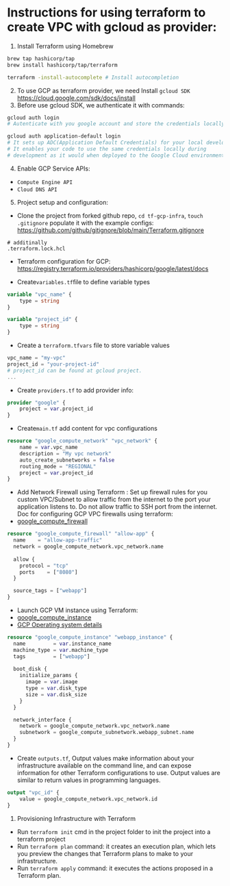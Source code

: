# Instructions for using terraform to create VPC with gcloud as provider:

1. Install Terraform using Homebrew

```sh
brew tap hashicorp/tap
brew install hashicorp/tap/terraform

terraform -install-autocomplete # Install autocompletion
```

2. To use GCP as terraform provider, we need Install `gcloud SDK`
   https://cloud.google.com/sdk/docs/install
3. Before use gcloud SDK, we authenticate it with commands:

```sh
gcloud auth login
# Autenticate with you google account and store the credentials locally.

gcloud auth application-default login
# It sets up ADC(Application Default Credentials) for your local development environment.
# It enables your code to use the same credentials locally during
# development as it would when deployed to the Google Cloud environment.
```

4. Enable GCP Service APIs:

- `Compute Engine API`
- `Cloud DNS API`

5. Project setup and configuration:

- Clone the project from forked github repo, `cd tf-gcp-infra`, `touch .gitignore` populate it with the example configs: https://github.com/github/gitignore/blob/main/Terraform.gitignore

```gitignore
# additinally
.terraform.lock.hcl
```

- Terraform configuration for GCP: https://registry.terraform.io/providers/hashicorp/google/latest/docs

- Create`variables.tf`file to define variable types

```tf
variable "vpc_name" {
	type = string
}

variable "project_id" {
	type = string
}
```

- Create a `terraform.tfvars` file to store variable values

```tf
vpc_name = "my-vpc"
project_id = "your-project-id"
# project_id can be found at gcloud project.
...
```

- Create `providers.tf` to add provider info:

```tf
provider "google" {
	project = var.project_id
}
```

- Create`main.tf` add content for vpc configurations

```tf
resource "google_compute_network" "vpc_network" {
	name = var.vpc_name
	description = "My vpc network"
	auto_create_subnetworks = false
	routing_mode = "REGIONAL"
	project = var.project_id
}
```

- Add Network Firewall using Terraform : 
 Set up firewall rules for you custom VPC/Subnet to allow traffic from the internet to the port your application listens to. Do not allow traffic to SSH port from the internet. 
 Doc for configuring GCP VPC firewalls using terraform:
- [google_compute_firewall](https://registry.terraform.io/providers/hashicorp/google/latest/docs/resources/compute_firewall)
```tf
resource "google_compute_firewall" "allow-app" {
  name    = "allow-app-traffic"
  network = google_compute_network.vpc_network.name 
  
  allow {
    protocol = "tcp"
    ports    = ["8080"]
  }

  source_tags = ["webapp"]
}

```

- Launch GCP VM instance using Terraform: 
- [google_compute_instance](https://registry.terraform.io/providers/hashicorp/google/latest/docs/resources/compute_instance)
- [GCP Operating system details](https://cloud.google.com/compute/docs/images/os-details)
```tf
resource "google_compute_instance" "webapp_instance" {
  name         = var.instance_name
  machine_type = var.machine_type
  tags         = ["webapp"]
  
  boot_disk {
    initialize_params {
      image = var.image
      type = var.disk_type
      size = var.disk_size
    }
  }

  network_interface {
    network = google_compute_network.vpc_network.name
    subnetwork = google_compute_subnetwork.webapp_subnet.name
  }
}
```

- Create `outputs.tf`, Output values make information about your infrastructure available on the command line, and can expose information for other Terraform configurations to use. Output values are similar to return values in programming languages.

```tf
output "vpc_id" {
	value = google_compute_network.vpc_network.id
}
```

1. Provisioning Infrastructure with Terraform

- Run `terraform init` cmd in the project folder to init the project into a terraform project
- Run `terraform plan` command: it creates an execution plan, which lets you preview the changes that Terraform plans to make to your infrastructure.
- Run `terraform apply` command: it executes the actions proposed in a Terraform plan.
